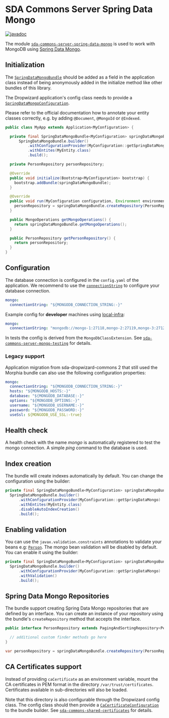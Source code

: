 # SDA Commons Server Spring Data Mongo

[![javadoc](https://javadoc.io/badge2/org.sdase.commons/sda-commons-server-spring-data-mongo/javadoc.svg)](https://javadoc.io/doc/org.sdase.commons/sda-commons-server-spring-data-mongo)

The module [`sda-commons-server-spring-data-mongo`](./README.md) is used to work
with MongoDB using [Spring Data Mongo](https://docs.spring.io/spring-data/mongodb/docs/current/reference/html/).

## Initialization

The [`SpringDataMongoBundle`](./src/main/java/org/sdase/commons/server/spring/data/mongo/SpringDataMongoBundle.java)
should be added as a field in the application class instead of being anonymously added in the initialize
method like other bundles of this library.

The Dropwizard application's config class needs to provide a
[`SpringDataMongoConfiguration`](./src/main/java/org/sdase/commons/server/spring/data/mongo/SpringDataMongoConfiguration.java).

Please refer to the official documentation how to annotate your entity classes correctly, e.g. by
adding `@Document`, `@MongoId` or `@Indexed`.

```java
public class MyApp extends Application<MyConfiguration> {

  private final SpringDataMongoBundle<MyConfiguration> springDataMongoBundle =
      SpringDataMongoBundle.builder()
          .withConfigurationProvider(MyConfiguration::getSpringDataMongo)
          .withEntites(MyEntity.class)
          .build();

  private PersonRepository personRepository;

  @Override
  public void initialize(Bootstrap<MyConfiguration> bootstrap) {
    bootstrap.addBundle(springDataMongoBundle);
  }

  @Override
  public void run(MyConfiguration configuration, Environment environment) {
    personRepository = springDataMongoBundle.createRepository(PersonRepository.class);
  }

  public MongoOperations getMongoOperations() {
    return springDataMongoBundle.getMongoOperations();
  }

  public PersonRepository getPersonRepository() {
    return personRepository;
  }
}
```

## Configuration

The database connection is configured in the `config.yaml` of the application. We recommend to use 
the [`connectionString`](https://www.mongodb.com/docs/manual/reference/connection-string/) to 
configure your database connection.

```yaml
mongo:
  connectionString: "${MONGODB_CONNECTION_STRING:-}"
```

Example config for **developer** machines using [local-infra](https://github.com/SDA-SE/local-infra):
```yaml
mongo:
  connectionString: "mongodb://mongo-1:27118,mongo-2:27119,mongo-3:27120/myAppName?replicaSet=sda-replica-set-1"
```

In tests the config is derived from the `MongoDbClassExtension`. See
[`sda-commons-server-mongo-testing`](../sda-commons-server-mongo-testing/README.md) for details.

### Legacy support

Application migration from sda-dropwizard-commons 2 that still used the Morphia bundle can also
use the following configuration properties:

```yaml
mongo:
  connectionString: "${MONGODB_CONNECTION_STRING:-}"
  hosts: "${MONGODB_HOSTS:-}"
  database: "${MONGODB_DATABASE:-}"
  options: "${MONGODB_OPTIONS:-}"
  username: "${MONGODB_USERNAME:-}"
  password: "${MONGODB_PASSWORD:-}"
  useSsl: ${MONGODB_USE_SSL:-true}
```

## Health check

A health check with the name _mongo_ is automatically registered to test the mongo connection.
A simple _ping_ command to the database is used.

## Index creation

The bundle will create indexes automatically by default. You can change the configuration using
the builder:

```java
private final SpringDataMongoBundle<MyConfiguration> springDataMongoBundle =
  SpringDataMongoBundle.builder()
      .withConfigurationProvider(MyConfiguration::getSpringDataMongo)
      .withEntites(MyEntity.class)
      .disableAutoIndexCreation()
      .build();
```

## Enabling validation
You can use the `javax.validation.constraints` annotations to validate your beans e.g: [`Person`](./src/test/java/org/sdase/commons/server/spring/data/mongo/example/model/Person.java).
The mongo bean validation will be disabled by default. You can enable it using the builder:

```java
private final SpringDataMongoBundle<MyConfiguration> springDataMongoBundle =
  SpringDataMongoBundle.builder()
      .withConfigurationProvider(MyConfiguration::getSpringDataMongo)
      .withValidation()
      .build();
```

## Spring Data Mongo Repositories

The bundle support creating Spring Data Mongo repositories that are defined by an interface. You
can create an instance of your repository using the bundle's `createRepository` method that
accepts the interface.

```java
public interface PersonRepository extends PagingAndSortingRepository<Person, ObjectId> {

  // additional custom finder methods go here
}
```

```java
var personRepository = springDataMongoBundle.createRepository(PersonRepository.class);
```

## CA Certificates support

Instead of providing `caCertificate` as an environment variable, mount the CA certificates in PEM format
in the directory `/var/trust/certificates`. Certificates available in sub-directories will also be loaded.

Note that this directory is also configurable through the Dropwizard config class. The config class should then provide a
[`CaCertificateConfiguration`](../sda-commons-shared-certificates/src/main/java/org/sdase/commons/shared/certificates/ca/CaCertificateConfiguration.java)
to the bundle builder. See [`sda-commons-shared-certificates`](../sda-commons-shared-certificates/README.md) for details.
